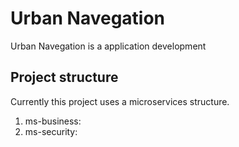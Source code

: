 # Urban Navegation

Urban Navegation is a application development

## Project structure

Currently this project uses a microservices structure.

1. ms-business:
2. ms-security:
